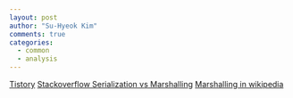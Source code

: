 ```yaml
---
layout: post
author: "Su-Hyeok Kim"
comments: true
categories:
  - common
  - analysis
---
```


<!--
  Unity 예를 들면서 Serialization 설명
  COM 등 여러 기술들을 예로 들면서 Marshalling 설명
  용어의 근소한 차이 설명
-->

[Tistory](http://starblood.tistory.com/entry/Marshalling-vs-Serialization-%EB%A7%88%EC%83%AC%EB%A7%81-%EA%B3%BC-%EC%8B%9C%EB%A6%AC%EC%96%BC%EB%9D%BC%EC%9D%B4%EC%A6%88-%EC%9D%98-%EC%B0%A8%EC%9D%B4)
[Stackoverflow Serialization vs Marshalling](http://stackoverflow.com/questions/770474/what-is-the-difference-between-serialization-and-marshaling)
[Marshalling in wikipedia](https://en.wikipedia.org/wiki/Marshalling_(computer_science))

